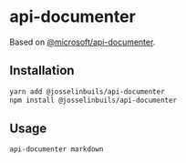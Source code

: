 # api-documenter

Based on [@microsoft/api-documenter](https://github.com/josselinbuils/web-build-tools/tree/master/apps/api-documenter).

## Installation

```bash
yarn add @josselinbuils/api-documenter
npm install @josselinbuils/api-documenter
```

## Usage

```bash
api-documenter markdown
```

